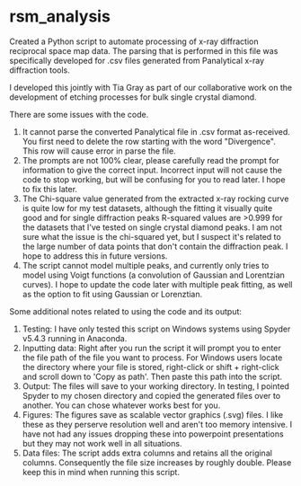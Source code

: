 # rsm_analysis

Created a Python script to automate processing of x-ray diffraction reciprocal space map data. The parsing that is performed in this file was specifically developed for .csv files generated from Panalytical x-ray diffraction tools.

I developed this jointly with Tia Gray as part of our collaborative work on the development of etching processes for bulk single crystal diamond.

There are some issues with the code.
1. It cannot parse the converted Panalytical file in .csv format as-received. You first need to delete the row starting with the word "Divergence". This row will cause error in parse the file.
2. The prompts are not 100% clear, please carefully read the prompt for information to give the correct input. Incorrect input will not cause the code to stop working, but will be confusing for you to read later. I hope to fix this later.
3. The Chi-square value generated from the extracted x-ray rocking curve is quite low for my test datasets, although the fitting it visually quite good and for single diffraction peaks R-squared values are >0.999 for the datasets that I've tested on single crystal diamond peaks. I am not sure what the issue is the chi-squared yet, but I suspect it's related to the large number of data points that don't contain the diffraction peak. I hope to address this in future versions.
4. The script cannot model multiple peaks, and currently only tries to model using Voigt functions (a convolution of Gaussian and Lorentzian curves). I hope to update the code later with multiple peak fitting, as well as the option to fit using Gaussian or Lorenztian.

Some additional notes related to using the code and its output:
1. Testing: I have only tested this script on Windows systems using Spyder v5.4.3 running in Anaconda.
2. Inputting data: Right after you run the script it will prompt you to enter the file path of the file you want to process. For Windows users locate the directory where your file is stored, right-click or shift + right-click and scroll down to 'Copy as path'. Then paste this path into the script.
3. Output: The files will save to your working directory. In testing, I pointed Spyder to my chosen directory and copied the generated files over to another. You can chose whatever works best for you.
4. Figures: The figures save as scalable vector graphics (.svg) files. I like these as they perserve resolution well and aren't too memory intensive. I have not had any issues dropping these into powerpoint presentations but they may not work well in all situations.
5. Data files: The script adds extra columns and retains all the original columns. Consequently the file size increases by roughly double. Please keep this in mind when running this script.
